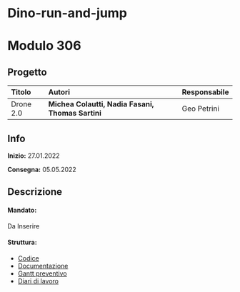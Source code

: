 # Dino-run-and-jump
# Modulo 306
## Progetto
|Titolo             |Autori             |Responsabile               |
|:------------------|:------------------|:--------------------------|
|Drone 2.0    |<b>Michea Colautti,</b> <b>Nadia Fasani,</b>  <b>Thomas Sartini</b> |Geo Petrini|

## Info
**Inizio:** 27.01.2022

**Consegna:** 05.05.2022

## Descrizione

#### Mandato:
Da Inserire
#### Struttura:
- [Codice](src/)
- [Documentazione](Documentazione/)
- [Gantt preventivo]()
- [Diari di lavoro](Diari/)
